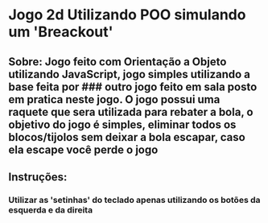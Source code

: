 # Jogo 2d Utilizando POO simulando um 'Breackout'

## Sobre: Jogo feito com Orientação a Objeto utilizando JavaScript, jogo simples utilizando a base feita por ### outro jogo feito em sala posto em pratica neste jogo. O jogo possui uma raquete que sera utilizada para rebater a bola, o objetivo do jogo é simples, eliminar todos os blocos/tijolos sem deixar a bola escapar, caso ela escape você perde o jogo

## Instruções:
### Utilizar as 'setinhas' do teclado apenas utilizando os botões da esquerda e da direita